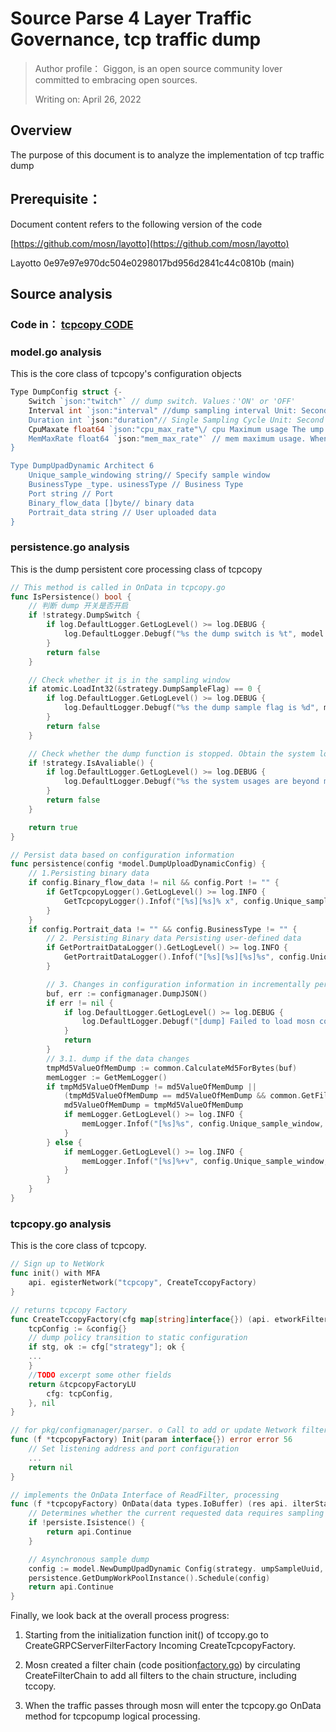 # Source Parse 4 Layer Traffic Governance, tcp traffic dump

> Author profile：
> Giggon, is an open source community lover committed to embracing open sources.
>
> Writing on: April 26, 2022

## Overview

The purpose of this document is to analyze the implementation of tcp traffic dump

## Prerequisite：

Document content refers to the following version of the code

[https://github.com/mosn/layotto](https://github.com/mosn/layotto)

Layotto 0e97e97e970dc504e0298017bd956d2841c44c0810b (main)

## Source analysis

### Code in： [tcpcopy CODE](https://github.com/mosn/layotto/tree/main/pkg/filter/network/tcpcopy)

### model.go analysis

This is the core class of tcpcopy's configuration objects

```go
Type DumpConfig struct {-
	Switch `json:"twitch"` // dump switch. Values：'ON' or 'OFF'
	Interval int `json:"interval" //dump sampling interval Unit: Second
	Duration int `json:"duration"// Single Sampling Cycle Unit: Second
	CpuMaxate float64 `json:"cpu_max_rate"\/ cpu Maximum usage The ump feature will stop
	MemMaxRate float64 `json:"mem_max_rate"` // mem maximum usage. When this threshold is exceeded, The ump feature will stop
}

Type DumpUpadDynamic Architect 6
	Unique_sample_windowing string// Specify sample window
	BusinessType _type. usinessType // Business Type
	Port string // Port
	Binary_flow_data []byte// binary data
	Portrait_data string // User uploaded data
}
```

### persistence.go analysis

This is the dump persistent core processing class of tcpcopy

```go
// This method is called in OnData in tcpcopy.go
func IsPersistence() bool {
	// 判断 dump 开关是否开启
	if !strategy.DumpSwitch {
		if log.DefaultLogger.GetLogLevel() >= log.DEBUG {
			log.DefaultLogger.Debugf("%s the dump switch is %t", model.LogDumpKey, strategy.DumpSwitch)
		}
		return false
	}

	// Check whether it is in the sampling window
	if atomic.LoadInt32(&strategy.DumpSampleFlag) == 0 {
		if log.DefaultLogger.GetLogLevel() >= log.DEBUG {
			log.DefaultLogger.Debugf("%s the dump sample flag is %d", model.LogDumpKey, strategy.DumpSampleFlag)
		}
		return false
	}

	// Check whether the dump function is stopped. Obtain the system load and check whether the processor and memory exceeds the threshold of the tcpcopy. If yes, stop the dump function.
	if !strategy.IsAvaliable() {
		if log.DefaultLogger.GetLogLevel() >= log.DEBUG {
			log.DefaultLogger.Debugf("%s the system usages are beyond max rate.", model.LogDumpKey)
		}
		return false
	}

	return true
}

// Persist data based on configuration information
func persistence(config *model.DumpUploadDynamicConfig) {
	// 1.Persisting binary data
	if config.Binary_flow_data != nil && config.Port != "" {
		if GetTcpcopyLogger().GetLogLevel() >= log.INFO {
			GetTcpcopyLogger().Infof("[%s][%s]% x", config.Unique_sample_window, config.Port, config.Binary_flow_data)
		}
	}
	if config.Portrait_data != "" && config.BusinessType != "" {
		// 2. Persisting Binary data Persisting user-defined data
		if GetPortraitDataLogger().GetLogLevel() >= log.INFO {
			GetPortraitDataLogger().Infof("[%s][%s][%s]%s", config.Unique_sample_window, config.BusinessType, config.Port, config.Portrait_data)
		}

		// 3. Changes in configuration information in incrementally persistent memory
		buf, err := configmanager.DumpJSON()
		if err != nil {
			if log.DefaultLogger.GetLogLevel() >= log.DEBUG {
				log.DefaultLogger.Debugf("[dump] Failed to load mosn config mem.")
			}
			return
		}
		// 3.1. dump if the data changes
		tmpMd5ValueOfMemDump := common.CalculateMd5ForBytes(buf)
		memLogger := GetMemLogger()
		if tmpMd5ValueOfMemDump != md5ValueOfMemDump ||
			(tmpMd5ValueOfMemDump == md5ValueOfMemDump && common.GetFileSize(getMemConfDumpFilePath()) <= 0) {
			md5ValueOfMemDump = tmpMd5ValueOfMemDump
			if memLogger.GetLogLevel() >= log.INFO {
				memLogger.Infof("[%s]%s", config.Unique_sample_window, buf)
			}
		} else {
			if memLogger.GetLogLevel() >= log.INFO {
				memLogger.Infof("[%s]%+v", config.Unique_sample_window, incrementLog)
			}
		}
	}
}
```

### tcpcopy.go analysis

This is the core class of tcpcopy.

```go
// Sign up to NetWork 
func init() with MFA
	api. egisterNetwork("tcpcopy", CreateTccopyFactory)
}

// returns tcpcopy Factory
func CreateTccopyFactory(cfg map[string]interface{}) (api. etworkFilterChainFactory, error) LO
	tcpConfig := &config{}
	// dump policy transition to static configuration
	if stg, ok := cfg["strategy"]; ok {
	...
	}
	//TODO excerpt some other fields
	return &tcpcopyFactoryLU
		cfg: tcpConfig,
	}, nil
}

// for pkg/configmanager/parser. o Call to add or update Network filter factory
func (f *tcpcopyFactory) Init(param interface{}) error error 56
	// Set listening address and port configuration
	...
	return nil
}

// implements the OnData Interface of ReadFilter, processing
func (f *tcpcopyFactory) OnData(data types.IoBuffer) (res api. ilterStatus) online
	// Determines whether the current requested data requires sampling dump 
	if !persiste.Isistence() {
		return api.Continue
	}

	// Asynchronous sample dump
	config := model.NewDumpUpadDynamic Config(strategy. umpSampleUuid, "", f.cfg.port, data.Bytes(), "")
	persistence.GetDumpWorkPoolInstance().Schedule(config)
	return api.Continue
}
```

Finally, we look back at the overall process progress:

1. Starting from the initialization function init() of tccopy.go to CreateGRPCServerFilterFactory Incoming CreateTcpcopyFactory.

2. Mosn created a filter chain (code position[factory.go](https://github.com/mosn/mosn/tree/master/pkg/filter/network/proxy/factory.go)) by circulating CreateFilterChain to add all filters to the chain structure, including tccopy.

3. When the traffic passes through mosn will enter the tcpcopy.go OnData method for tcpcopump logical processing.
